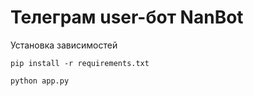 # Телеграм user-бот NanBot

Установка зависимостей
```
pip install -r requirements.txt
```

```
python app.py
```
